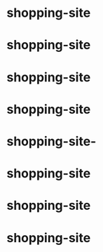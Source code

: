 # shopping-site
# shopping-site
# shopping-site
# shopping-site
# shopping-site-
# shopping-site
# shopping-site
# shopping-site
